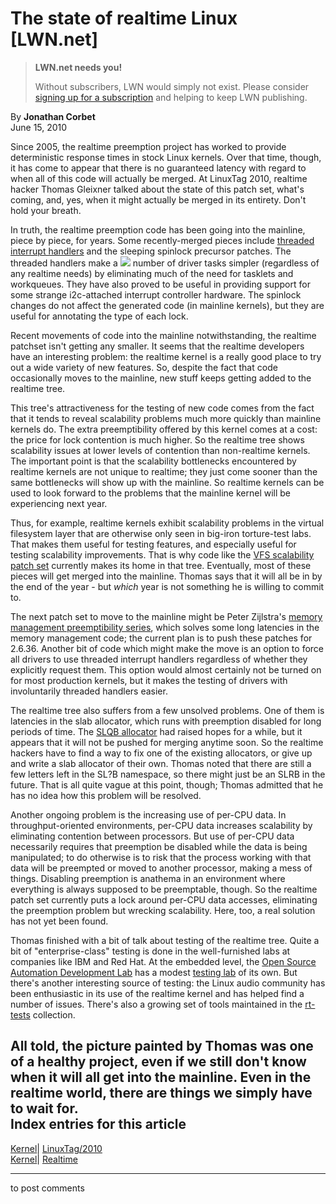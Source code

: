 # The state of realtime Linux [LWN.net]

> **LWN.net needs you!**
> 
> Without subscribers, LWN would simply not exist. Please consider [signing up for a subscription](/Promo/nst-nag2/subscribe) and helping to keep LWN publishing. 

By **Jonathan Corbet**  
June 15, 2010 

Since 2005, the realtime preemption project has worked to provide deterministic response times in stock Linux kernels. Over that time, though, it has come to appear that there is no guaranteed latency with regard to when all of this code will actually be merged. At LinuxTag 2010, realtime hacker Thomas Gleixner talked about the state of this patch set, what's coming, and, yes, when it might actually be merged in its entirety. Don't hold your breath. 

In truth, the realtime preemption code has been going into the mainline, piece by piece, for years. Some recently-merged pieces include [threaded interrupt handlers](http://lwn.net/Articles/302043/) and the sleeping spinlock precursor patches. The threaded handlers make a [![](https://static.lwn.net/images/conf/2010/LinuxTag/ThomasGleixner-sm.jpg)](/Articles/392166/) number of driver tasks simpler (regardless of any realtime needs) by eliminating much of the need for tasklets and workqueues. They have also proved to be useful in providing support for some strange i2c-attached interrupt controller hardware. The spinlock changes do not affect the generated code (in mainline kernels), but they are useful for annotating the type of each lock. 

Recent movements of code into the mainline notwithstanding, the realtime patchset isn't getting any smaller. It seems that the realtime developers have an interesting problem: the realtime kernel is a really good place to try out a wide variety of new features. So, despite the fact that code occasionally moves to the mainline, new stuff keeps getting added to the realtime tree. 

This tree's attractiveness for the testing of new code comes from the fact that it tends to reveal scalability problems much more quickly than mainline kernels do. The extra preemptibility offered by this kernel comes at a cost: the price for lock contention is much higher. So the realtime tree shows scalability issues at lower levels of contention than non-realtime kernels. The important point is that the scalability bottlenecks encountered by realtime kernels are not unique to realtime; they just come sooner than the same bottlenecks will show up with the mainline. So realtime kernels can be used to look forward to the problems that the mainline kernel will be experiencing next year. 

Thus, for example, realtime kernels exhibit scalability problems in the virtual filesystem layer that are otherwise only seen in big-iron torture-test labs. That makes them useful for testing features, and especially useful for testing scalability improvements. That is why code like the [VFS scalability patch set](http://lwn.net/Articles/360199/) currently makes its home in that tree. Eventually, most of these pieces will get merged into the mainline. Thomas says that it will all be in by the end of the year - but _which_ year is not something he is willing to commit to. 

The next patch set to move to the mainline might be Peter Zijlstra's [memory management preemptibility series](http://lwn.net/Articles/391176/), which solves some long latencies in the memory management code; the current plan is to push these patches for 2.6.36. Another bit of code which might make the move is an option to force all drivers to use threaded interrupt handlers regardless of whether they explicitly request them. This option would almost certainly not be turned on for most production kernels, but it makes the testing of drivers with involuntarily threaded handlers easier. 

The realtime tree also suffers from a few unsolved problems. One of them is latencies in the slab allocator, which runs with preemption disabled for long periods of time. The [SLQB allocator](http://lwn.net/Articles/311502/) had raised hopes for a while, but it appears that it will not be pushed for merging anytime soon. So the realtime hackers have to find a way to fix one of the existing allocators, or give up and write a slab allocator of their own. Thomas noted that there are still a few letters left in the SL?B namespace, so there might just be an SLRB in the future. That is all quite vague at this point, though; Thomas admitted that he has no idea how this problem will be resolved. 

Another ongoing problem is the increasing use of per-CPU data. In throughput-oriented environments, per-CPU data increases scalability by eliminating contention between processors. But use of per-CPU data necessarily requires that preemption be disabled while the data is being manipulated; to do otherwise is to risk that the process working with that data will be preempted or moved to another processor, making a mess of things. Disabling preemption is anathema in an environment where everything is always supposed to be preemptable, though. So the realtime patch set currently puts a lock around per-CPU data accesses, eliminating the preemption problem but wrecking scalability. Here, too, a real solution has not yet been found. 

Thomas finished with a bit of talk about testing of the realtime tree. Quite a bit of "enterprise-class" testing is done in the well-furnished labs at companies like IBM and Red Hat. At the embedded level, the [Open Source Automation Development Lab](http://osadl.org/) has a modest [testing lab](http://www.osadl.org/Test-Rack.test-rack.0.html) of its own. But there's another interesting source of testing: the Linux audio community has been enthusiastic in its use of the realtime kernel and has helped find a number of issues. There's also a growing set of tools maintained in the [rt-tests](http://lwn.net/Articles/371478/) collection. 

All told, the picture painted by Thomas was one of a healthy project, even if we still don't know when it will all get into the mainline. Even in the realtime world, there are things we simply have to wait for.  
Index entries for this article  
---  
[Kernel](/Kernel/Index)| [LinuxTag/2010](/Kernel/Index#LinuxTag-2010)  
[Kernel](/Kernel/Index)| [Realtime](/Kernel/Index#Realtime)  
  


* * *

to post comments 

